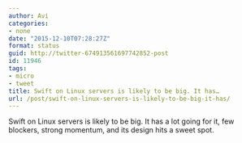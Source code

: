 ```yaml
---
author: Avi
categories:
- none
date: "2015-12-10T07:28:27Z"
format: status
guid: http://twitter-674913561697742852-post
id: 11946
tags:
- micro
- tweet
title: Swift on Linux servers is likely to be big. It has…
url: /post/swift-on-linux-servers-is-likely-to-be-big-it-has/
---
```

Swift on Linux servers is likely to be big. It has a lot going for it, few blockers, strong momentum, and its design hits a sweet spot.